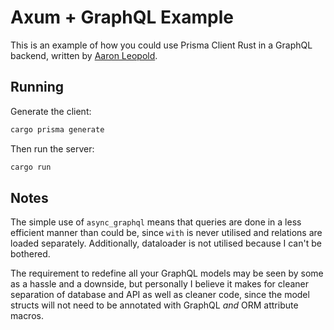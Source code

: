 # Axum + GraphQL Example

This is an example of how you could use Prisma Client Rust in a GraphQL backend, written by [Aaron Leopold](https://github.com/aaronleopold). 

## Running

Generate the client:

```bash
cargo prisma generate
```

Then run the server:

```bash
cargo run
```

## Notes

The simple use of `async_graphql` means that queries are done in a less efficient manner than could be,
since `with` is never utilised and relations are loaded separately.
Additionally, dataloader is not utilised because I can't be bothered.

The requirement to redefine all your GraphQL models may be seen by some as a hassle and a downside,
but personally I believe it makes for cleaner separation of database and API as well as cleaner code,
since the model structs will not need to be annotated with GraphQL _and_ ORM attribute macros.
